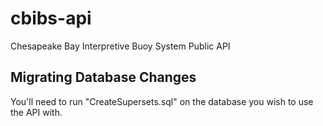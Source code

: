 # cbibs-api
Chesapeake Bay Interpretive Buoy System Public API


## Migrating Database Changes

You'll need to run "CreateSupersets.sql" on the database you wish to use the API with.
